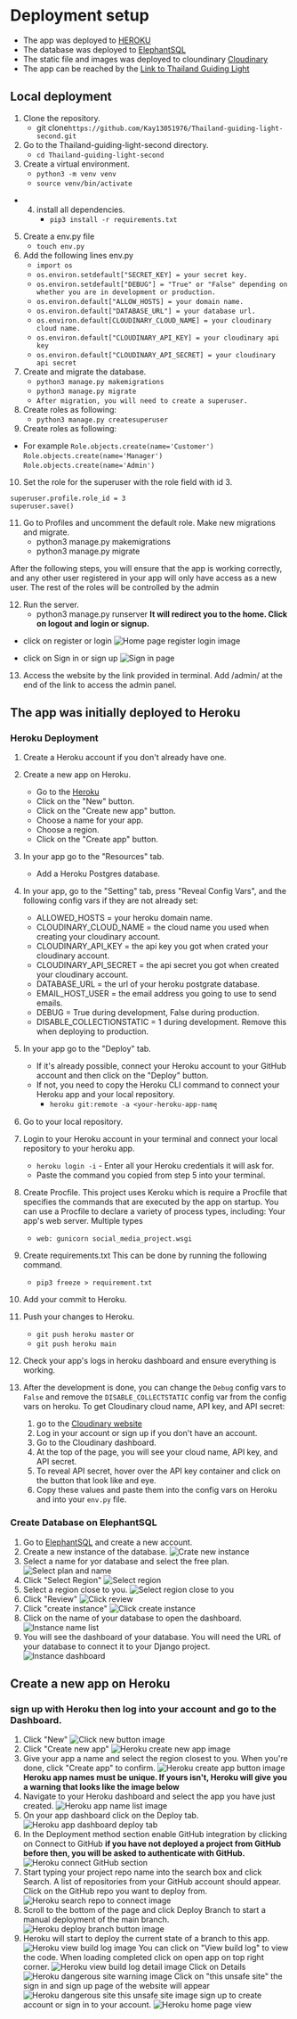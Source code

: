 # Deployment setup
 - The app was deployed to [HEROKU](https://id.heroku.com/login)
 - The database was deployed to [ElephantSQL](https://www.elephantsql.com/)
  - The static file and images was deployed to cloundinary [Cloudinary](https://cloudinary.com/)
 - The app can be reached by the [Link to Thailand Guiding Light](https://thailand-guiding-light-2fb0b0e33db8.herokuapp.com/)

## Local deployment
1. Clone the repository.
   - git clone`https://github.com/Kay13051976/Thailand-guiding-light-second.git`
2. Go to the Thailand-guiding-light-second directory.
     - `cd Thailand-guiding-light-second`
3. Create a virtual environment.
     - `python3 -m venv venv`
     - `source venv/bin/activate`
- 4. install all dependencies.
     - `pip3 install -r requirements.txt`
5. Create a env.py file
     - `touch env.py`
6. Add the following lines env.py
     - `import os`
     - `os.environ.setdefault["SECRET_KEY] = your secret key.`
     - `os.environ.setdefault["DEBUG"] = "True" or "False" depending on whether you are in development or production.`
     - `os.environ.default["ALLOW_HOSTS] = your domain name.`
     - `os.environ.default["DATABASE_URL"] = your database url.`
     - `os.environ.default[CLOUDINARY_CLOUD_NAME] = your cloudinary cloud name.`
     - `os.environ.default["CLOUDINARY_API_KEY] = your cloudinary api key`
     - `os.environ.default["CLOUDINARY_API_SECRET] = your cloudinary api secret`
7. Create and migrate the database.
     - `python3 manage.py makemigrations`
     - `python3 manage.py migrate`
     - `After migration, you will need to create a superuser.`
8. Create roles as following:
     - `python3 manage.py createsuperuser`
9. Create roles as following:

- For example
`Role.objects.create(name='Customer')`
`Role.objects.create(name='Manager')`
`Role.objects.create(name='Admin')`

10. Set the role for the superuser with the role field with id 3.

  `superuser.profile.role_id = 3`    
  `superuser.save()`

11. Go to Profiles and uncomment the default role. Make new migrations and migrate.
     - python3 manage.py makemigrations
     - python3 manage.py migrate

After the following steps, you will ensure that the app is working correctly, and any other user registered in your app will only have access as a new user. The rest of the roles will be controlled by the admin

12. Run the server.
     - python3 manage.py runserver 
     **It will redirect you to the home. Click on logout and login or signup.**
- click on register or login 
        ![Home page register login image](documentation/home-page-register-login.png)

- click on Sign in or sign up
        ![Sign in page](documentation/Signin-in-image-deployment.png)

13. Access the website by the link provided in terminal. Add /admin/ at the end of the link to access the admin panel.

## The app was initially deployed to Heroku
### Heroku Deployment

1. Create a Heroku account if you don't already have one.
2. Create a new app on Heroku.
     - Go to the [Heroku](https://id.heroku.com/login)
     - Click on the "New" button.
     - Click on the "Create new app" button.
     - Choose a name for your app.
     - Choose a region.
     - Click on the "Create app" button.
3. In your app go to the "Resources" tab.
     - Add a Heroku Postgres database.
4. In your app, go to the "Setting" tab, press "Reveal Config Vars", and the following config vars if they are not already set:
     - ALLOWED_HOSTS = your heroku domain name.
     - CLOUDINARY_CLOUD_NAME = the cloud name you used when creating your cloudinary account.
     - CLOUDINARY_API_KEY = the api key you got when crated your cloudinary account.
     - CLOUDINARY_API_SECRET = the api secret you got when created your cloudinary account.
     - DATABASE_URL = the url of your heroku postgrate database.
     - EMAIL_HOST_USER = the email address you going to use to send emails.
     - DEBUG = True during development, False during production.
     - DISABLE_COLLECTIONSTATIC = 1 during development. Remove this when deploying to production.
     
5. In your app go to the "Deploy" tab.
    - If it's already possible, connect your Heroku account to your GitHub account and then click on the "Deploy" button.
    - If not, you need to copy the Heroku CLI command to connect your Heroku app and your local repository.
      - `heroku git:remote -a <your-heroku-app-name`ุ
6. Go to your local repository.
7. Login to your Heroku account in your terminal and connect your local repository to your heroku app.
     - `heroku login -i` - Enter all your Heroku credentials it will ask for.
     - Paste the command you copied from step 5 into your terminal.
8. Create Procfile.
   This project uses Keroku which is require a Procfile that specifies the commands that are executed by the app on startup. You can use a Procfile to declare a variety of process types, including: Your app's web server. Multiple types 
     - `web: gunicorn social_media_project.wsgi`
9. Create requirements.txt This can be done by running the following command.
     - `pip3 freeze > requirement.txt`
10. Add your commit to Heroku.
11. Push your changes to Heroku.
     - `git push heroku master` or 
     - `git push heroku main`
12. Check your app's logs in heroku dashboard and ensure everything is working.
13. After the development is done, you can change the `Debug` config vars to `False` and remove the `DISABLE_COLLECTSTATIC` config var from the config vars on heroku.
To get Cloudinary cloud name, API key, and API secret:
    1. go to the [Cloudinary website](https://cloudinary.com/users)
    2. Log in your account or sign up if you don't have an account.
    3. Go to the Cloudinary dashboard.
    4. At the top of the page, you will see your cloud name, API key, and API secret.
    5. To reveal API secret, hover over the API key container and click on the button that look like and eye.
    6. Copy these values and paste them into the config vars on Heroku and into your `env.py` file.
### Create Database on ElephantSQL
1. Go to [ElephantSQL](https://www.elephantsql.com/) and create a new account.
2. Create a new instance of the database.
![Crate new instance](documentation/elephant-sql-create-new-instance.png)
3. Select a name for yor database and select the free plan.
![Select plan and name](documentation/elephant-sql-select-plan-and-name.png)
4. Click "Select Region"
![Select region](documentation/elephant-sql-select-region.png)
5. Select a region close to you.
![Select region close to you](documentation/elephant-sql-select-close-region.png)
6. Click "Review"
![Click review](documentation/elephant-sqp-review.png)
7. Click "create instance"
![Click create instance](documentation/elephant-sql-create-instance.png)
8. Click on the name of your database to open the dashboard.
![Instance name list](documentation/elephant-sql-instance-list.png)
9. You will see the dashboard of your database. You will need the URL of your database to connect it to your Django project.
![Instance dashboard](documentation/elephant-sql-instance-dashboard.png)

## Create a new app on Heroku
 ### sign up with Heroku then log into your account and go to the Dashboard.
1. Click "New"
![Click new button image](documentation/heroku-new-button.png)
2. Click "Create new app"
![Heroku create new app image](documentation/heroku-create-new-app.png)
3. Give your app a name and select the region closest to you. When you're done, click "Create app" to confirm.
![Heroku create app button image](documentation/heroku-create-app-button.png)
**Heroku app names must be unique. If yours isn't, Heroku will give you a warning that looks like the image below**
4. Navigate to your Heroku dashboard and select the app you have just created.
![Heroku app name list image](documentation/heroku-app-name-list.png)
5. On your app dashboard click on the Deploy tab.
![Heroku app dashboard deploy tab](documentation/heroku-app-dashboard.png)
6. In the Deployment method section enable GitHub integration by clicking on Connect to GitHub
**if you have not deployed a project from GitHub before then, you will be asked to authenticate with GitHub.**
![Heroku connect GitHub section](documentation/hetoku-connect-github-section.png)
7. Start typing your project repo name into the search box and click Search. A list of repositories from your GitHub account should appear. Click on the GitHub repo you want to deploy from.
![Heroku search repo to connect image](documentation/heroku-serch-repo-to-connect.png)
8. Scroll to the bottom of the page and click Deploy Branch to start a manual deployment of the main branch.
![Heroku deploy branch button image](documentation/heroku-deploy-branch-button.png)
9. Heroku will start to deploy the current state of a branch to this app.
![Heroku view build log image](documentation/heroku-view-build-log-log.png)
You can click on "View build log" to view the code. When loading completed click on open app on top right corner.
![Heroku view build log detail image](documentation/heroku-view-build-log-detail.png)
Click on Details
![Heroku dangerous site warning image](documentation/heroku-dangerous-site-warning1.png)
Click on "this unsafe site" the sign in and sign up page of the website will appear
![Heroku dangerous site this unsafe site image](documentation/heroku-dangerous-site-this-unsafe-site1.png)
sign up to create account or sign in to your account.
![Heroku home page view](documentation/heroku-home-page-view.png)

